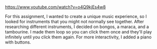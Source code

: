 https://www.youtube.com/watch?v=o4Q9kjEs4w8

For this assignment, I wanted to create a unique music experience, so I looked for instruments that you might not normally see together. After researching different instruments, I decided on bongos, a maraca, and a tambourine. I made them loop so you can click them once and they'll play infinitely until you click them again. For more interactivity, I added a piano with buttons.
